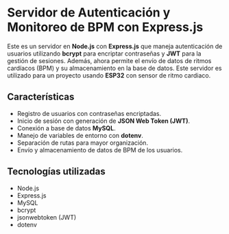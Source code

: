 # Servidor de Autenticación y Monitoreo de BPM con Express.js

Este es un servidor en **Node.js** con **Express.js** que maneja autenticación de usuarios utilizando **bcrypt** para encriptar contraseñas y **JWT** para la gestión de sesiones. Además, ahora permite el envío de datos de ritmos cardíacos (BPM) y su almacenamiento en la base de datos. Este servidor es utilizado para un proyecto usando **ESP32** con sensor de ritmo cardiaco.

## Características
- Registro de usuarios con contraseñas encriptadas.
- Inicio de sesión con generación de **JSON Web Token (JWT)**.
- Conexión a base de datos **MySQL**.
- Manejo de variables de entorno con **dotenv**.
- Separación de rutas para mayor organización.
- Envío y almacenamiento de datos de BPM de los usuarios.

## Tecnologías utilizadas 
- Node.js
- Express.js
- MySQL
- bcrypt
- jsonwebtoken (JWT)
- dotenv
